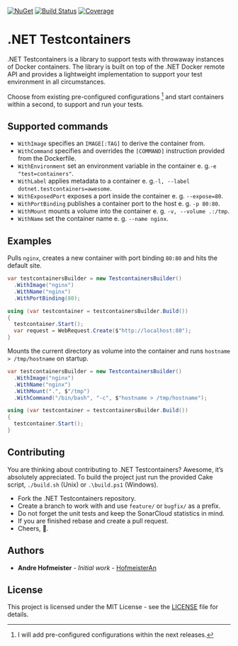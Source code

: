 [![NuGet](https://img.shields.io/nuget/v/DotNet.Testcontainers.svg)](https://www.nuget.org/packages/DotNet.Testcontainers)
[![Build Status](https://dev.azure.com/HofmeisterAn/GitHub-Testcontainers/_apis/build/status/GitHub%20Testcontainers?branchName=develop)](https://dev.azure.com/HofmeisterAn/GitHub-Testcontainers/_build/latest?definitionId=6&branchName=develop)
[![Coverage](https://sonarcloud.io/api/project_badges/measure?project=dotnet-testcontainers&metric=coverage)](https://sonarcloud.io/dashboard?id=dotnet-testcontainers)

# .NET Testcontainers
.NET Testcontainers is a library to support tests with throwaway instances of Docker containers. The library is built on top of the .NET Docker remote API and provides a lightweight implementation to support your test environment in all circumstances.

Choose from existing pre-configured configurations [^1] and start containers within a second, to support and run your tests.

## Supported commands
- `WithImage` specifies an `IMAGE[:TAG]` to derive the container from.
- `WithCommand` specifies and overrides the `[COMMAND]` instruction provided from the Dockerfile.
- `WithEnvironment` set an environment variable in the container e. g.`-e "test=containers"`.
- `WithLabel` applies metadata to a container e. g.`-l, --label dotnet.testcontainers=awesome`.
- `WithExposedPort` exposes a port inside the container e. g. `--expose=80`.
- `WithPortBinding` publishes a container port to the host e. g. `-p 80:80`.
- `WithMount` mounts a volume into the container e. g. `-v, --volume .:/tmp`.
- `WithName` set the container name e. g. `--name nginx`.

## Examples
Pulls `nginx`, creates a new container with port binding `80:80` and hits the default site.

```csharp
var testcontainersBuilder = new TestcontainersBuilder()
  .WithImage("nginx")
  .WithName("nginx")
  .WithPortBinding(80);

using (var testcontainer = testcontainersBuilder.Build())
{
  testcontainer.Start();
  var request = WebRequest.Create($"http://localhost:80");
}
```

Mounts the current directory as volume into the container and runs `hostname > /tmp/hostname` on startup.

```csharp
var testcontainersBuilder = new TestcontainersBuilder()
  .WithImage("nginx")
  .WithName("nginx")
  .WithMount(".", $"/tmp")
  .WithCommand("/bin/bash", "-c", $"hostname > /tmp/hostname");

using (var testcontainer = testcontainersBuilder.Build())
{
  testcontainer.Start();
}
```

## Contributing

You are thinking about contributing to .NET Testcontainers? Awesome, it’s absolutely appreciated. To build the project just run the provided Cake script, `./build.sh` (Unix) or `.\build.ps1` (Windows).

* Fork the .NET Testcontainers repository.
* Create a branch to work with and use `feature/` or `bugfix/` as a prefix.
* Do not forget the unit tests and keep the SonarCloud statistics in mind.
* If you are finished rebase and create a pull request.
* Cheers, :beers:.

## Authors

* **Andre Hofmeister** - *Initial work* - [HofmeisterAn](https://github.com/HofmeisterAn/)

## License

This project is licensed under the MIT License - see the [LICENSE](LICENSE) file for details.

[^1]: I will add pre-configured configurations within the next releases.
